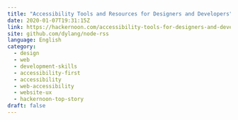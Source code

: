 ```yaml
---
title: "Accessibility Tools and Resources for Designers and Developers"
date: 2020-01-07T19:31:15Z
link: https://hackernoon.com/accessibility-tools-for-designers-and-developers-xfk32xo?source=rss&utm_medium=RSS&utm_source=news.12bit.vn
site: github.com/dylang/node-rss
language: English
category:
  - design
  - web
  - development-skills
  - accessibility-first
  - accessibility
  - web-accessibility
  - website-ux
  - hackernoon-top-story
draft: false
---
```

